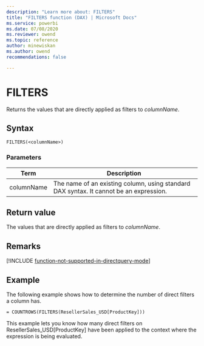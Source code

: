 ```yaml
---
description: "Learn more about: FILTERS"
title: "FILTERS function (DAX) | Microsoft Docs"
ms.service: powerbi 
ms.date: 07/08/2020
ms.reviewer: owend
ms.topic: reference
author: minewiskan
ms.author: owend 
recommendations: false

---
```

# FILTERS

Returns the values that are directly applied as filters to *columnName*.  
  
## Syntax
  
```dax
FILTERS(<columnName>)  
```
  
### Parameters

|Term  |Description|  
|---------|---------|
|columnName      | The name of an existing column, using standard DAX syntax. It cannot be an expression.  |

## Return value

The values that are directly applied as filters to *columnName*.  
  
## Remarks

[!INCLUDE [function-not-supported-in-directquery-mode](includes/function-not-supported-in-directquery-mode.md)]
  
## Example

The following example shows how to determine the number of direct filters a column has.  
  
```dax
= COUNTROWS(FILTERS(ResellerSales_USD[ProductKey]))  
```

This example lets you know how many direct filters on ResellerSales_USD[ProductKey] have been applied to the context where the expression is being evaluated.  
